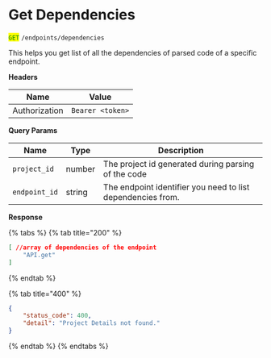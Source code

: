 # Get Dependencies

<mark style="color:green;">`GET`</mark> `/endpoints/dependencies`

This helps you get list of all the dependencies of parsed code of a specific endpoint.&#x20;

**Headers**

| Name          | Value            |
| ------------- | ---------------- |
| Authorization | `Bearer <token>` |

**Query Params**

| Name          | Type   | Description                                                 |
| ------------- | ------ | ----------------------------------------------------------- |
| `project_id`  | number | The project id generated during parsing of the code         |
| `endpoint_id` | string | The endpoint identifier you need to list dependencies from. |

**Response**

{% tabs %}
{% tab title="200" %}
```json
[ //array of dependencies of the endpoint
    "API.get"
]
```
{% endtab %}

{% tab title="400" %}
```json
{
    "status_code": 400,
    "detail": "Project Details not found."
}
```
{% endtab %}
{% endtabs %}
